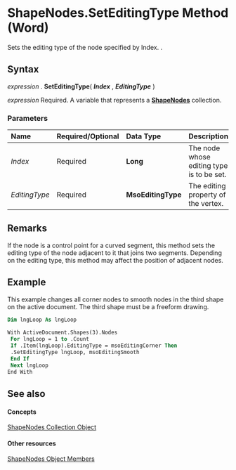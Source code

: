 
# ShapeNodes.SetEditingType Method (Word)

Sets the editing type of the node specified by Index. .


## Syntax

 _expression_ . **SetEditingType**( **_Index_** , **_EditingType_** )

 _expression_ Required. A variable that represents a **[ShapeNodes](f2e13db2-102f-1a14-fd7a-d179f63e513e.md)** collection.


### Parameters



|**Name**|**Required/Optional**|**Data Type**|**Description**|
|:-----|:-----|:-----|:-----|
| _Index_|Required| **Long**|The node whose editing type is to be set.|
| _EditingType_|Required| **MsoEditingType**|The editing property of the vertex.|

## Remarks

If the node is a control point for a curved segment, this method sets the editing type of the node adjacent to it that joins two segments. Depending on the editing type, this method may affect the position of adjacent nodes.


## Example

This example changes all corner nodes to smooth nodes in the third shape on the active document. The third shape must be a freeform drawing.


```vb
Dim lngLoop As lngLoop 
 
With ActiveDocument.Shapes(3).Nodes 
 For lngLoop = 1 to .Count 
 If .Item(lngLoop).EditingType = msoEditingCorner Then 
 .SetEditingType lngLoop, msoEditingSmooth 
 End If 
 Next lngLoop 
End With
```


## See also


#### Concepts


[ShapeNodes Collection Object](f2e13db2-102f-1a14-fd7a-d179f63e513e.md)
#### Other resources


[ShapeNodes Object Members](1c404c66-24ad-0e6d-2135-ebe5857bfb23.md)
